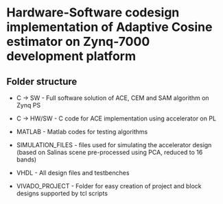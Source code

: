 # Hardware-Software codesign implementation of Adaptive Cosine estimator on Zynq-7000 development platform

## Folder structure

* C -> SW  - Full software solution of ACE, CEM and SAM algorithm on Zynq PS
* C -> HW/SW - C code for ACE implementation using accelerator on PL

* MATLAB - Matlab codes for testing algorithms

* SIMULATION_FILES - files used for simulating the accelerator design (based on Salinas scene pre-processed using PCA, reduced to 16 bands)

* VHDL - All design files and testbenches

* VIVADO_PROJECT - Folder for easy creation of project and block designs supported by tcl scripts
